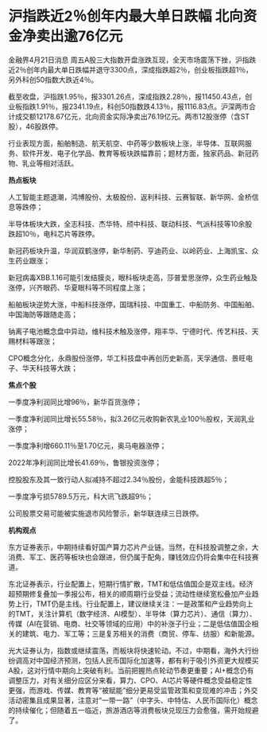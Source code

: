 # 沪指跌近2％创年内最大单日跌幅 北向资金净卖出逾76亿元

金融界4月21日消息
周五A股三大指数开盘涨跌互现，全天市场震荡下挫，沪指跌近2％创年内最大单日跌幅并退守3300点，深成指跌超2％，创业板指跌超1％，另外科创50指数大跌近4％。

截至收盘，沪指跌1.95％，报3301.26点，深成指跌2.28％，报11450.43点，创业板指跌1.91％，报2341.19点，科创50指数跌4.13％，报1116.83点。沪深两市合计成交额12178.67亿元，北向资金实际净卖出76.19亿元。两市12股涨停（含ST股），46股跌停。

行业表现方面，船舶制造、航天航空、中药等少数板块上涨，半导体、互联网服务、软件开发、电子化学品、教育等板块跌幅靠前；题材方面，独家药品、新冠药物、乳业等相对活跃。

**热点板块**

人工智能主题退潮，鸿博股份、太极股份、返利科技、云赛智联、新华网、金桥信息等跌停；

半导体板块大跌，全志科技、杰华特、颀中科技、联动科技、气派科技等10余股跌超10％，电科芯片等跌停。

新冠药板块升温，华润双鹤涨停，新华制药、亨迪药业、以岭药业、上海凯宝、众生药业跟涨；

新冠病毒XBB.1.16可能引发结膜炎，眼科板块走高，莎普爱思涨停，众生药业触及涨停，兴齐眼药、华夏眼科等不同程度上涨；

船舶板块逆势大涨，中船科技涨停，国瑞科技、中国重工、中船防务、中国船舶、中国海防等跟随走高；

钠离子电池概念盘中异动，维科技术触及涨停，翔丰华、宁德时代、传艺科技、天赐材料等跟涨；

CPO概念分化，永鼎股份涨停，华工科技盘中再创历史新高，天孚通信、景旺电子、华天科技等大跌；

**焦点个股**

一季度净利润同比增96％，新华百货涨停；

一季度净利润同比增长55.58％，拟3.26亿元收购新农乳业100％股权，天润乳业涨停；

一季度净利增660.11％至1.70亿元，奥马电器涨停；

2022年净利润同比增长41.69％，鲁银投资涨停；

控股股东及其一致行动人拟减持不超过2.34％股份，金能科技跌超5％；

一季度净亏损5789.5万元，科大讯飞跌超9％；

公司股票交易可能被实施退市风险警示，新华联连续三日跌停。

**机构观点**

东方证券表示，中期持续看好国产算力芯片产业链。当然，在科技股调整之余，大消费、军工、医药等板块也会跟进，但仍属于配角，赚钱效应仍将会集中在科技赛道。

东北证券表示，行业配置上，短期行情扩散，TMT和低估值国企是双主线。经济超预期修复叠加一季报公布，相关的顺周期行业受益；流动性继续宽松叠加产业趋势上行，TMT仍是主线。行业配置上，建议继续关注：一是政策和产业趋势向上的TMT，关注计算机（数字经济、AI模型）、半导体（算力芯片）、通信（算力）、传媒（AI在营销、电商、社交等领域的应用）中的补涨子行业；二是低估值国企相关的建筑、电力、军工等；三是复苏相关的消费（商贸、停车、纺服）和新能源。

光大证券认为，指数或继续震荡，而板块将快速轮动。不过，中期看，海外大行纷纷调高对中国经济预测，包括人民币国际化加速等，都有利于吸引外资更大规模买A股，这对行情中期向上突破有利。当前把握热点轮动节奏更重要；AI+概念仍有调整压力，对有关细分应区分来看，算力、CPO、AI芯片等硬件概念受益稳定性更强，而游戏、传媒、教育等“被赋能”细分更易受监管政策和变现难的冲击；外交活动密集且成果显著，注意对“一带一路”（中字头、中特估、人民币国际化）概念的持续催化；但随着五一临近，旅游酒店等消费板块兑现压力会愈强，需开始规避了。

